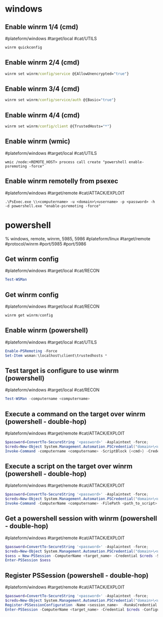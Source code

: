 # windows
## Enable winrm 1/4 (cmd)
#plateform/windows #target/local #cat/UTILS 
```cmd
winrm quickconfig
```

## Enable winrm 2/4 (cmd)
```cmd
winrm set winrm/config/service @{AllowUnencrypted="true"}
```

## Enable winrm 3/4 (cmd)
```cmd
winrm set winrm/config/service/auth @{Basic="true"}
```

## Enable winrm 4/4 (cmd)
```cmd
winrm set winrm/config/client @{TrustedHosts="*"}
```

## Enable winrm (wmic)
#plateform/windows #target/local #cat/UTILS 
```batchfile
wmic /node:<REMOTE_HOST> process call create "powershell enable-psremoting -force"
```

## Enable winrm remotelly from psexec
#plateform/windows #target/remote #cat/ATTACK/EXPLOIT 
```batchfile
.\PsExec.exe \\<computername> -u <domain>\<username> -p <password> -h -d powershell.exe "enable-psremoting -force"  
```

# powershell
% windows, remote, winrm, 5985, 5986
#plateform/linux  #target/remote  #protocol/winrm #port/5985 #port/5986

## Get winrm config
#plateform/windows #target/local #cat/RECON
```powershell
Test-WSMan
```

## Get winrm config
#plateform/windows #target/local #cat/RECON
```powershell
winrm get winrm/config
```


## Enable winrm (powershell)
#plateform/windows #target/local #cat/UTILS 
```powershell
Enable-PSRemoting -Force  
Set-Item wsman:\localhost\client\trustedhosts *  
```

## Test target is configure to use winrm (powershell)
#plateform/windows #target/local #cat/RECON 
```powershell
Test-WSMan -computername <computername>
```

## Execute a command on the target over winrm (powershell - double-hop)
#plateform/windows #target/remote #cat/ATTACK/EXPLOIT   
```powershell
$password=ConvertTo-SecureString '<password>' -Asplaintext -force;
$creds=New-Object System.Management.Automation.PSCredential("domain>\<username>", $password);
Invoke-Command -computername <computername> -ScriptBlock {<cmd>} -Credential $creds
```

## Execute a script on the target over winrm (powershell - double-hop)
#plateform/windows #target/remote #cat/ATTACK/EXPLOIT 
```powershell
$password=ConvertTo-SecureString '<password>' -Asplaintext -force;
$creds=New-Object System.Management.Automation.PSCredential("domain>\<username>", $password);
Invoke-Command -ComputerName <computername> -FilePath <path_to_script> -Credential $creds
```

## Get a powershell session with winrm (powershell - double-hop)
#plateform/windows #target/remote #cat/ATTACK/EXPLOIT 
```powershell
$password=ConvertTo-SecureString '<password>' -Asplaintext -force;
$creds=New-Object System.Management.Automation.PSCredential("domain>\<username>", $password);
$sess = New-PSSession -ComputerName <target_name> -Credential $creds -SessionOption (New-PSSessionOption -ProxyAccessType NoProxyServer)
Enter-PSSession $sess
```

## Register PSSession (powershell - double-hop)
#plateform/windows #target/remote #cat/ATTACK/EXPLOIT 
```powershell
$password=ConvertTo-SecureString '<password>' -Asplaintext -force;
$creds=New-Object System.Management.Automation.PSCredential("domain>\<username>", $password);
Register-PSSessionConfiguration -Name <session_name>  -RunAsCredential $creds
Enter-PSSession -ComputerName <target_name> -Credential $creds -ConfigurationName <session_name>
```